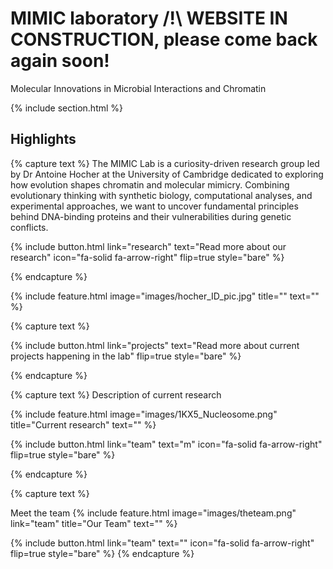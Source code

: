 ---
---

# MIMIC laboratory /!\ WEBSITE IN CONSTRUCTION, please come back again soon!

Molecular Innovations in Microbial Interactions and Chromatin


{% include section.html %}

## Highlights

{% capture text %}
The MIMIC Lab is a curiosity-driven research group led by Dr Antoine Hocher at the University of Cambridge dedicated to exploring how evolution shapes chromatin and molecular mimicry. Combining evolutionary thinking with synthetic biology, computational analyses, and experimental approaches, we want to uncover fundamental principles behind DNA-binding proteins and their vulnerabilities during genetic conflicts. 

{%
  include button.html
  link="research"
  text="Read more about our research"
  icon="fa-solid fa-arrow-right"
  flip=true
  style="bare"
%}

{% endcapture %}

{%
  include feature.html
  image="images/hocher_ID_pic.jpg"
  title=""
  text=""
%}

{% capture text %}

{%
  include button.html
  link="projects"
  text="Read more about current projects happening in the lab"
  flip=true
  style="bare"
%}

{% endcapture %}


{% capture text %}
Description of current research


{%
  include feature.html
  image="images/1KX5_Nucleosome.png"
  title="Current research"
  text=""
%}


{%
  include button.html
  link="team"
  text="m"
  icon="fa-solid fa-arrow-right"
  flip=true
  style="bare"
%}

{% endcapture %}


{% capture text %}

Meet the team
{%
  include feature.html
  image="images/theteam.png"
  link="team"
  title="Our Team"
  text=""
%}

{%
  include button.html
  link="team"
  text=""
  icon="fa-solid fa-arrow-right"
  flip=true
  style="bare"
%}
{% endcapture %}
